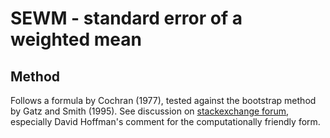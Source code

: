 # SEWM - standard error of a weighted mean

## Method
Follows a formula by Cochran (1977), tested against the bootstrap method by Gatz and Smith (1995).
See discussion on [stackexchange forum](https://stats.stackexchange.com/questions/25895/computing-standard-error-in-weighted-mean-estimation), especially David Hoffman's comment for the computationally friendly form.
